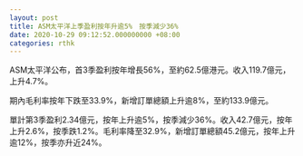 ```yaml
---
layout: post
title: ASM太平洋上季盈利按年升逾5%　按季減少36%
date: 2020-10-29 09:12:52.000000000 +08:00
categories: rthk
---
```


ASM太平洋公布，首3季盈利按年增長56%，至約62.5億港元。收入119.7億元，上升4.7%。

期內毛利率按年下跌至33.9%，新增訂單總額上升逾8%，至約133.9億元。

單計第3季盈利2.34億元，按年上升逾5%，按季減少36%。收入42.7億元，按年上升2.6%，按季跌1.2%。毛利率降至32.9%，新增訂單總額45.2億元，按年上升逾12%，按季亦升近24%。
